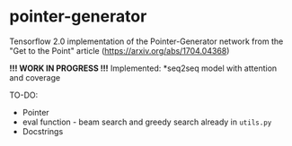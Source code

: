 # pointer-generator

Tensorflow 2.0 implementation of the Pointer-Generator network from the "Get to the Point" article (https://arxiv.org/abs/1704.04368)

**!!! WORK IN PROGRESS !!!**
Implemented:
*seq2seq model with attention and coverage

TO-DO:
* Pointer
* eval function - beam search and greedy search already in `utils.py`
* Docstrings
